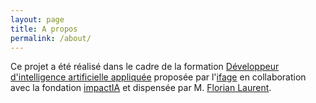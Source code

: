 ```yaml
---
layout: page
title: A propos
permalink: /about/
---
```



Ce projet a été réalisé dans le cadre de la formation [Développeur d'intelligence artificielle appliquée](https://www.ifage.ch/formation/tic/intelligence-artificielle/) proposée par l'[ifage](https://www.ifage.ch/) en collaboration avec la fondation [impactIA](https://impactia.org/) et dispensée par M. [Florian Laurent](https://www.linkedin.com/in/florianlaurent/?originalSubdomain=ch).
